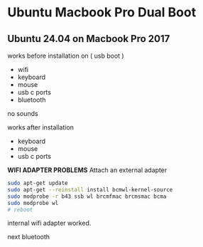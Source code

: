 # Ubuntu Macbook Pro Dual Boot

## Ubuntu 24.04 on Macbook Pro 2017

works before installation on ( usb boot ) 
- wifi
- keyboard
- mouse
- usb c ports
- bluetooth

no sounds

works after installation
- keyboard
- mouse
- usb c ports


**WIFI ADAPTER PROBLEMS**
Attach an external adapter
```bash
sudo apt-get update
sudo apt-get --reinstall install bcmwl-kernel-source
sudo modprobe -r b43 ssb wl brcmfmac brcmsmac bcma
sudo modprobe wl
# reboot
```
internal wifi adapter worked.

next bluetooth

